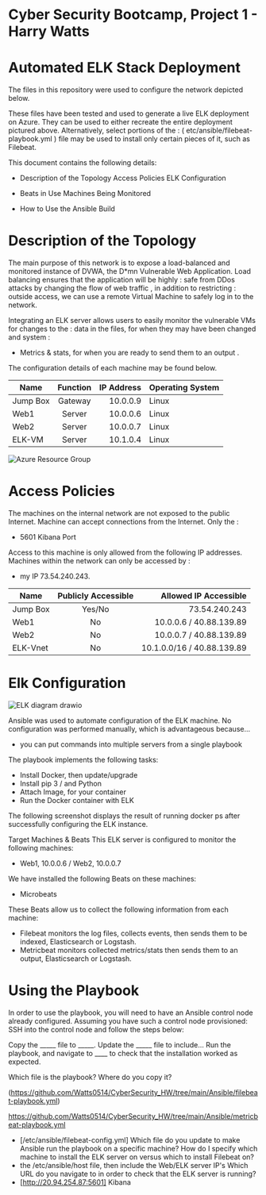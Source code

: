 # Cyber Security Bootcamp, Project 1 - Harry Watts

# Automated ELK Stack Deployment
The files in this repository were used to configure the network depicted below.

These files have been tested and used to generate a live ELK deployment on Azure. They can be used to either recreate the entire deployment pictured above. Alternatively, select portions of the : ( etc/ansible/filebeat-playbook.yml )  file may be used to install only certain pieces of it, such as Filebeat.


This document contains the following details:

+ Description of the Topology
Access Policies
ELK Configuration

+ Beats in Use
Machines Being Monitored

+ How to Use the Ansible Build


# Description of the Topology
The main purpose of this network is to expose a load-balanced and monitored instance of DVWA, the D*mn Vulnerable Web Application.
Load balancing ensures that the application will be highly :  safe from DDos attacks by changing the flow of web traffic  , in addition to restricting :  outside access, we can use a remote Virtual Machine to safely log in  to the network.


Integrating an ELK server allows users to easily monitor the vulnerable VMs for changes to the : data in the files, for when they may have been changed and system :
+ Metrics & stats, for when you are ready to send them to an output .


The configuration details of each machine may be found below.

| Name          | Function      | IP Address  | Operating System |
| ------------- |:-------------:| -----------:| ---------------- |
| Jump Box      | Gateway       | 10.0.0.9    | Linux            |
| Web1          | Server        | 10.0.0.6    | Linux            |
| Web2          | Server        | 10.0.0.7    | Linux            |
| ELK-VM        | Server        | 10.1.0.4    | Linux            |


![Azure Resource Group](https://user-images.githubusercontent.com/82239563/132780932-5c97c829-214e-4d69-9f16-efc3e2812578.png)

# Access Policies
The machines on the internal network are not exposed to the public Internet.
Machine can accept connections from the Internet. Only the :
+ 5601 Kibana Port


Access to this machine is only allowed from the following IP addresses.
Machines within the network can only be accessed by :
+ my IP 73.54.240.243.



| Name          | Publicly Accessible   | Allowed IP Accessible      |
| ------------- |:---------------------:| --------------------------:|
| Jump Box      | Yes/No                | 73.54.240.243              |
| Web1          | No                    | 10.0.0.6 / 40.88.139.89    |
| Web2          | No                    | 10.0.0.7 / 40.88.139.89    |
| ELK-Vnet      | No                    | 10.1.0.0/16 / 40.88.139.89 |




# Elk Configuration

![ELK diagram drawio](https://user-images.githubusercontent.com/82239563/132780772-e487077a-7642-4f01-ae68-b8d9709f114d.png)


Ansible was used to automate configuration of the ELK machine. No configuration was performed manually, which is advantageous because...
+ you can put commands into multiple servers from a single playbook

The playbook implements the following tasks:

+ Install Docker, then update/upgrade
+ Install pip 3 / and Python
+ Attach Image, for your container
+ Run the Docker container with ELK

The following screenshot displays the result of running docker ps after successfully configuring the ELK instance.


Target Machines & Beats
This ELK server is configured to monitor the following machines:
+ Web1, 10.0.0.6 / Web2, 10.0.0.7

We have installed the following Beats on these machines:
+ Microbeats


These Beats allow us to collect the following information from each machine:

+ Filebeat monitors the log files, collects events, then sends them to be indexed, Elasticsearch or Logstash.
+ Metricbeat monitors collected metrics/stats then sends them to an output, Elasticsearch or Logstash.


# Using the Playbook
In order to use the playbook, you will need to have an Ansible control node already configured. Assuming you have such a control node provisioned:
SSH into the control node and follow the steps below:

Copy the _____ file to _____.
Update the _____ file to include...
Run the playbook, and navigate to ____ to check that the installation worked as expected.


Which file is the playbook? Where do you copy it?

(https://github.com/Watts0514/CyberSecurity_HW/tree/main/Ansible/filebeat-playbook.yml)

https://github.com/Watts0514/CyberSecurity_HW/tree/main/Ansible/metricbeat-playbook.yml
+ [/etc/ansible/filebeat-config.yml]
Which file do you update to make Ansible run the playbook on a specific machine? How do I specify which machine to install the ELK server on versus which to install Filebeat on?
+ the /etc/ansible/host file,  then include the Web/ELK server IP's
Which URL do you navigate to in order to check that the ELK server is running?
+ [http://20.94.254.87:5601] Kibana
